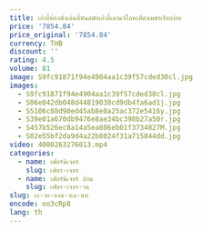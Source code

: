 ```yaml
---
title: เก้าอี้ห้องนั่งเล่นที่ทันสมัยเก้าอี้เลานจ์โลหะสีดําเพชรเรียบง่าย
price: '7854.84'
price_original: '7854.84'
currency: THB
discount: ''
rating: 4.5
volume: 81
image: S9fc91871f94e4904aa1c39f57cded30cl.jpg
images:
  - S9fc91871f94e4904aa1c39f57cded30cl.jpg
  - S06e042db048d44819038cd9db4fa6ad1j.jpg
  - S5106c88d90ed45ab8e0a25ac372e5416y.jpg
  - S39e01a670db9476e8ae34bc398b27a50r.jpg
  - S457b526ec8a14a5ea806eb01f3734827M.jpg
  - S02e55bf2da9d4a22b8024f31a715844dd.jpg
video: 4000263276013.mp4
categories:
  - name: เฟอร์นิเจอร์
    slug: เฟอร-เจอร
  - name: เฟอร์นิเจอร์ บ้าน
    slug: เฟอร-เจอร-าน
slug: เก-าอ-องน-งเล-นท
encode: oo3cRp8
lang: th
---
```

  